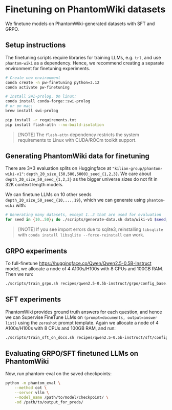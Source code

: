 # Finetuning on PhantomWiki datasets

We finetune models on PhantomWiki-generated datasets with SFT and GRPO.

## Setup instructions

The finetuning scripts require libraries for training LLMs, e.g. `trl`,
and use `phantom-wiki` as a dependency.
Hence, we recommend creating a separate environment for finetuning experiments.

```bash
# Create new environment
conda create -n pw-finetuning python=3.12
conda activate pw-finetuning

# Install SWI-prolog. On linux:
conda install conda-forge::swi-prolog
# or on mac:
brew install swi-prolog

pip install -r requirements.txt
pip install flash-attn --no-build-isolation
```

> \[!NOTE\]
> The `flash-attn` dependency restricts the system requirements to Linux with CUDA/ROCm toolkit support.

## Generating PhantomWiki data for finetuning

There are 3\*3 evaluation splits on Huggingface at `"kilian-group/phantom-wiki-v1"`: `depth_20_size_{50,500,5000}_seed_{1,2,3}`.
We care about `depth_20_size_50_seed_{1,2,3}` as the bigger universe sizes do
not fit in 32K context length models.

We can finetune LLMs on 10 other seeds `depth_20_size_50_seed_{10,...,19}`, which we can generate using `phantom-wiki` with:

```bash
# Generating many datasets, except 1..3 that are used for evaluation
for seed in {10..50}; do ./scripts/generate-data.sh data/wiki-v1 $seed; done
```

> \[!NOTE\]
> If you see import errors due to sqlite3, reinstalling `libsqlite` with `conda install libsqlite --force-reinstall` can work.

## GRPO experiments

To full-finetune https://huggingface.co/Qwen/Qwen2.5-0.5B-Instruct model, we allocate a node of 4 A100s/H100s with 8 CPUs and 100GB RAM.
Then we run:

```bash
./scripts/train_grpo.sh recipes/qwen2.5-0.5b-instruct/grpo/config_base.yaml --prompt_method cot --output_dir /path/to/output_dir/
```

## SFT experiments

PhantomWiki provides ground truth answers for each question, and hence we can Supervise FineTune LLMs on `(prompt=documents, output=answer list)` using the
`zeroshot` prompt template.
Again we allocate a node of 4 A100s/H100s with 8 CPUs and 100GB RAM, and run:

```bash
./scripts/train_sft_on_docs.sh recipes/qwen2.5-0.5b-instruct/sft/config_on_docs_base.yaml --output_dir /path/to/output_dir/
```

## Evaluating GRPO/SFT finetuned LLMs on PhantomWiki

Now, run phantom-eval on the saved checkpoints:

```bash
python -m phantom_eval \
	--method cot \
	--server vllm \
	--model_name /path/to/model/checkpoint/ \
	-od /path/to/output_for_preds/
```
